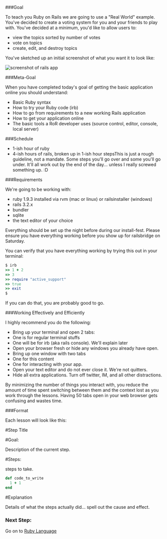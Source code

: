 ###Goal

To teach you Ruby on Rails we are going to use a "Real World"
example. You've decided to create a voting system for you and your
friends to play with. You've decided at a minimum, you'd like to
allow users to:

* view the topics sorted by number of votes
* vote on topics
* create, edit, and destroy topics

You've sketched up an initial screenshot of what you want it to look like:

<img src="/images/curriculum/finished_app.png" alt="screenshot of rails app" class="thumbnail"></img>

###Meta-Goal

When you have completed today's goal of getting the basic
application online you should understand:

* Basic Ruby syntax
* How to try your Ruby code (irb)
* How to go from requirements to a new working Rails application
* How to get your application online
* The basic tools a RoR developer uses (source control, editor, console, local server)

###Schedule

* 1-ish hour of ruby
* 4-ish hours of rails, broken up in 1-ish hour stepsThis is just a rough guideline, not a mandate. Some steps you'll go
over and some you'll go under. It'll all work out by the end of the
day... unless I really screwed something up. :D


###Requirements

We're going to be working with:

* ruby 1.9.3 installed via rvm (mac or linux) or railsinstaller (windows)
* rails 3.2.x
* bundler
* sqlite
* the text editor of your choice

Everything should be set up the night before during our install-fest. Please ensure you have everything working before 
you show up for railsbridge on Saturday.

You can verify that you have everything working by trying this out in your terminal:

```ruby
$ irb
>> 1 + 2
=> 3
>> require "active_support"
=> true
>> exit
$
```

If you can do that, you are probably good to go.


###Working Effectively and Efficiently

I highly recommend you do the following:

* Bring up your terminal and open 2 tabs:
* One is for regular terminal stuffs
* One will be for irb (aka rails console). We'll explain later
* Open your browser fresh or hide any windows you already have open.
* Bring up one window with two tabs
* One for this content
* One for interacting with your app.
* Open your text editor and do not ever close it. We're not quitters.
* Hide all extra applications. Turn off twitter, IM, and all other distractions.

By minimizing the number of things you interact with, you reduce the
amount of time spent switching between them and the context lost as
you work through the lessons. Having 50 tabs open in your web browser gets confusing and wastes time.


###Format

Each lesson will look like this:

#Step Title
  
#Goal:
    
Description of the current step.
  
#Steps:
    
steps to take.

```ruby    
def code_to_write
  1 + 1
end
```    
  
#Explanation
    
Details of what the steps actually did... spell out the cause and effect.

### Next Step:

Go on to 
[Ruby Language](ruby_language?back=curriculum)
